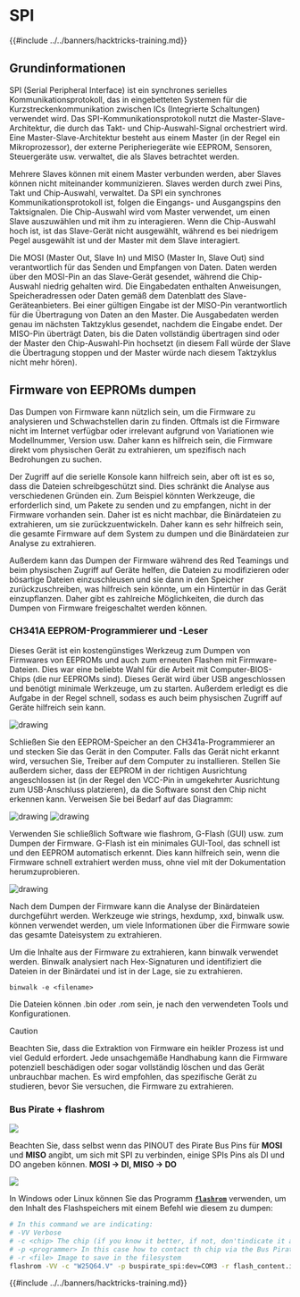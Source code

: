 # SPI

{{#include ../../banners/hacktricks-training.md}}

## Grundinformationen

SPI (Serial Peripheral Interface) ist ein synchrones serielles Kommunikationsprotokoll, das in eingebetteten Systemen für die Kurzstreckenkommunikation zwischen ICs (Integrierte Schaltungen) verwendet wird. Das SPI-Kommunikationsprotokoll nutzt die Master-Slave-Architektur, die durch das Takt- und Chip-Auswahl-Signal orchestriert wird. Eine Master-Slave-Architektur besteht aus einem Master (in der Regel ein Mikroprozessor), der externe Peripheriegeräte wie EEPROM, Sensoren, Steuergeräte usw. verwaltet, die als Slaves betrachtet werden.

Mehrere Slaves können mit einem Master verbunden werden, aber Slaves können nicht miteinander kommunizieren. Slaves werden durch zwei Pins, Takt und Chip-Auswahl, verwaltet. Da SPI ein synchrones Kommunikationsprotokoll ist, folgen die Eingangs- und Ausgangspins den Taktsignalen. Die Chip-Auswahl wird vom Master verwendet, um einen Slave auszuwählen und mit ihm zu interagieren. Wenn die Chip-Auswahl hoch ist, ist das Slave-Gerät nicht ausgewählt, während es bei niedrigem Pegel ausgewählt ist und der Master mit dem Slave interagiert.

Die MOSI (Master Out, Slave In) und MISO (Master In, Slave Out) sind verantwortlich für das Senden und Empfangen von Daten. Daten werden über den MOSI-Pin an das Slave-Gerät gesendet, während die Chip-Auswahl niedrig gehalten wird. Die Eingabedaten enthalten Anweisungen, Speicheradressen oder Daten gemäß dem Datenblatt des Slave-Geräteanbieters. Bei einer gültigen Eingabe ist der MISO-Pin verantwortlich für die Übertragung von Daten an den Master. Die Ausgabedaten werden genau im nächsten Taktzyklus gesendet, nachdem die Eingabe endet. Der MISO-Pin überträgt Daten, bis die Daten vollständig übertragen sind oder der Master den Chip-Auswahl-Pin hochsetzt (in diesem Fall würde der Slave die Übertragung stoppen und der Master würde nach diesem Taktzyklus nicht mehr hören).

## Firmware von EEPROMs dumpen

Das Dumpen von Firmware kann nützlich sein, um die Firmware zu analysieren und Schwachstellen darin zu finden. Oftmals ist die Firmware nicht im Internet verfügbar oder irrelevant aufgrund von Variationen wie Modellnummer, Version usw. Daher kann es hilfreich sein, die Firmware direkt vom physischen Gerät zu extrahieren, um spezifisch nach Bedrohungen zu suchen.

Der Zugriff auf die serielle Konsole kann hilfreich sein, aber oft ist es so, dass die Dateien schreibgeschützt sind. Dies schränkt die Analyse aus verschiedenen Gründen ein. Zum Beispiel könnten Werkzeuge, die erforderlich sind, um Pakete zu senden und zu empfangen, nicht in der Firmware vorhanden sein. Daher ist es nicht machbar, die Binärdateien zu extrahieren, um sie zurückzuentwickeln. Daher kann es sehr hilfreich sein, die gesamte Firmware auf dem System zu dumpen und die Binärdateien zur Analyse zu extrahieren.

Außerdem kann das Dumpen der Firmware während des Red Teamings und beim physischen Zugriff auf Geräte helfen, die Dateien zu modifizieren oder bösartige Dateien einzuschleusen und sie dann in den Speicher zurückzuschreiben, was hilfreich sein könnte, um ein Hintertür in das Gerät einzupflanzen. Daher gibt es zahlreiche Möglichkeiten, die durch das Dumpen von Firmware freigeschaltet werden können.

### CH341A EEPROM-Programmierer und -Leser

Dieses Gerät ist ein kostengünstiges Werkzeug zum Dumpen von Firmwares von EEPROMs und auch zum erneuten Flashen mit Firmware-Dateien. Dies war eine beliebte Wahl für die Arbeit mit Computer-BIOS-Chips (die nur EEPROMs sind). Dieses Gerät wird über USB angeschlossen und benötigt minimale Werkzeuge, um zu starten. Außerdem erledigt es die Aufgabe in der Regel schnell, sodass es auch beim physischen Zugriff auf Geräte hilfreich sein kann.

![drawing](../../images/board_image_ch341a.jpg)

Schließen Sie den EEPROM-Speicher an den CH341a-Programmierer an und stecken Sie das Gerät in den Computer. Falls das Gerät nicht erkannt wird, versuchen Sie, Treiber auf dem Computer zu installieren. Stellen Sie außerdem sicher, dass der EEPROM in der richtigen Ausrichtung angeschlossen ist (in der Regel den VCC-Pin in umgekehrter Ausrichtung zum USB-Anschluss platzieren), da die Software sonst den Chip nicht erkennen kann. Verweisen Sie bei Bedarf auf das Diagramm:

![drawing](../../images/connect_wires_ch341a.jpg) ![drawing](../../images/eeprom_plugged_ch341a.jpg)

Verwenden Sie schließlich Software wie flashrom, G-Flash (GUI) usw. zum Dumpen der Firmware. G-Flash ist ein minimales GUI-Tool, das schnell ist und den EEPROM automatisch erkennt. Dies kann hilfreich sein, wenn die Firmware schnell extrahiert werden muss, ohne viel mit der Dokumentation herumzuprobieren.

![drawing](../../images/connected_status_ch341a.jpg)

Nach dem Dumpen der Firmware kann die Analyse der Binärdateien durchgeführt werden. Werkzeuge wie strings, hexdump, xxd, binwalk usw. können verwendet werden, um viele Informationen über die Firmware sowie das gesamte Dateisystem zu extrahieren.

Um die Inhalte aus der Firmware zu extrahieren, kann binwalk verwendet werden. Binwalk analysiert nach Hex-Signaturen und identifiziert die Dateien in der Binärdatei und ist in der Lage, sie zu extrahieren.
```
binwalk -e <filename>
```
Die Dateien können .bin oder .rom sein, je nach den verwendeten Tools und Konfigurationen.

> [!CAUTION]
> Beachten Sie, dass die Extraktion von Firmware ein heikler Prozess ist und viel Geduld erfordert. Jede unsachgemäße Handhabung kann die Firmware potenziell beschädigen oder sogar vollständig löschen und das Gerät unbrauchbar machen. Es wird empfohlen, das spezifische Gerät zu studieren, bevor Sie versuchen, die Firmware zu extrahieren.

### Bus Pirate + flashrom

![](<../../images/image (910).png>)

Beachten Sie, dass selbst wenn das PINOUT des Pirate Bus Pins für **MOSI** und **MISO** angibt, um sich mit SPI zu verbinden, einige SPIs Pins als DI und DO angeben können. **MOSI -> DI, MISO -> DO**

![](<../../images/image (360).png>)

In Windows oder Linux können Sie das Programm [**`flashrom`**](https://www.flashrom.org/Flashrom) verwenden, um den Inhalt des Flashspeichers mit einem Befehl wie diesem zu dumpen:
```bash
# In this command we are indicating:
# -VV Verbose
# -c <chip> The chip (if you know it better, if not, don'tindicate it and the program might be able to find it)
# -p <programmer> In this case how to contact th chip via the Bus Pirate
# -r <file> Image to save in the filesystem
flashrom -VV -c "W25Q64.V" -p buspirate_spi:dev=COM3 -r flash_content.img
```
{{#include ../../banners/hacktricks-training.md}}
